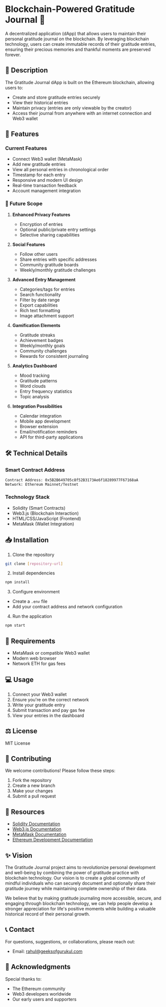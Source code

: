 # Blockchain-Powered Gratitude Journal 🙏

A decentralized application (dApp) that allows users to maintain their personal gratitude journal on the blockchain. By leveraging blockchain technology, users can create immutable records of their gratitude entries, ensuring their precious memories and thankful moments are preserved forever.

## 📝 Description

The Gratitude Journal dApp is built on the Ethereum blockchain, allowing users to:
- Create and store gratitude entries securely
- View their historical entries
- Maintain privacy (entries are only viewable by the creator)
- Access their journal from anywhere with an internet connection and Web3 wallet

## 🚀 Features

### Current Features
- Connect Web3 wallet (MetaMask)
- Add new gratitude entries
- View all personal entries in chronological order
- Timestamp for each entry
- Responsive and modern UI design
- Real-time transaction feedback
- Account management integration

### 🔮 Future Scope

1. **Enhanced Privacy Features**
   - Encryption of entries
   - Optional public/private entry settings
   - Selective sharing capabilities

2. **Social Features**
   - Follow other users
   - Share entries with specific addresses
   - Community gratitude boards
   - Weekly/monthly gratitude challenges

3. **Advanced Entry Management**
   - Categories/tags for entries
   - Search functionality
   - Filter by date range
   - Export capabilities
   - Rich text formatting
   - Image attachment support

4. **Gamification Elements**
   - Gratitude streaks
   - Achievement badges
   - Weekly/monthly goals
   - Community challenges
   - Rewards for consistent journaling

5. **Analytics Dashboard**
   - Mood tracking
   - Gratitude patterns
   - Word clouds
   - Entry frequency statistics
   - Topic analysis

6. **Integration Possibilities**
   - Calendar integration
   - Mobile app development
   - Browser extension
   - Email/notification reminders
   - API for third-party applications

## 🛠 Technical Details

### Smart Contract Address
```
Contract Address: 0x5B2B649705c8f52B3173Ae6f18289977F67168aA
Network: Ethereum Mainnet/Testnet
```

### Technology Stack
- Solidity (Smart Contracts)
- Web3.js (Blockchain Interaction)
- HTML/CSS/JavaScript (Frontend)
- MetaMask (Wallet Integration)

## 📥 Installation

1. Clone the repository
```bash
git clone [repository-url]
```

2. Install dependencies
```bash
npm install
```

3. Configure environment
- Create a `.env` file
- Add your contract address and network configuration

4. Run the application
```bash
npm start
```

## 🔧 Requirements

- MetaMask or compatible Web3 wallet
- Modern web browser
- Network ETH for gas fees

## 💻 Usage

1. Connect your Web3 wallet
2. Ensure you're on the correct network
3. Write your gratitude entry
4. Submit transaction and pay gas fee
5. View your entries in the dashboard

## ⚖️ License

MIT License

## 🤝 Contributing

We welcome contributions! Please follow these steps:
1. Fork the repository
2. Create a new branch
3. Make your changes
4. Submit a pull request

## 🔗 Resources

- [Solidity Documentation](https://docs.soliditylang.org/)
- [Web3.js Documentation](https://web3js.readthedocs.io/)
- [MetaMask Documentation](https://docs.metamask.io/)
- [Ethereum Development Documentation](https://ethereum.org/developers/)

## ✨ Vision

The Gratitude Journal project aims to revolutionize personal development and well-being by combining the power of gratitude practice with blockchain technology. Our vision is to create a global community of mindful individuals who can securely document and optionally share their gratitude journey while maintaining complete ownership of their data.

We believe that by making gratitude journaling more accessible, secure, and engaging through blockchain technology, we can help people develop a stronger appreciation for life's positive moments while building a valuable historical record of their personal growth.

## 📞 Contact

For questions, suggestions, or collaborations, please reach out:
- Email: rahul@geeksofgurukul.com

## 🙏 Acknowledgments

Special thanks to:
- The Ethereum community
- Web3 developers worldwide
- Our early users and supporters